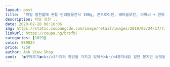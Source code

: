 ```yaml
---
layout: post 
title:  "파밀 칭찬할때 혼합 반려동물간식 100g, 콘드로이친, 베타글루칸, 아마씨 + 연어유 혼합맛, 4개입" 
description: 파밀 칭찬 ..
date: 2020-02-28 06:16:06 
img: https://static.coupangcdn.com/image/retail/images/2019/05/24/17/7/3166bfeb-8331-4db4-8b67-b38894597502.jpg 
linkUrl: https://coupa.ng/brsfbF 
categories: [1029] 
color: 9E9D24 
price: 7250 
author: Ask View Shop 
cont:  "●구매후기●<br/>3가지의 영양을 가지고 있어서<br/>4봉지네요 일단 봉지만 보앗을때 양이작구나 ~ 햇쬬! ㅋ<br/>50분을 정신집중 굴렷답니다 하하<br/>가격도 저렴하고 양도 많은 거 같아서 계속 강아지에게 주고 싶습니다<br/>가수분해라니 소화에도 도움이 될듯하고요.<br/><br/>간식도 많이 줄이고 있어요.<br/><br/>간식은 암거나 못주는편이라... <br/>.<br/><br/>개눈감추듯이 먹어치우네요.<br/><br/>개봉하는순간 엄지손그락마디만 하게 큽니다~<br/>기호성 완전 좋네요<br/>냄새 음.<br/>.<br/> 약간 구리다? ㅋ 고무냄시도 쬐금나는것도같고?<br/>냉큼 초이스를 했답니다.<br/><br/>만약 잘 맞는다면  전용간식 바꿀의향 만퍼센트입니다~.<br/><br/>먹고 탈이 없길바래요.<br/>.<br/>ㅠ 알로지가 잘나는아이라<br/>먹던것도 좋아햇지만 타원형 길이라 하두 굴려서 약20.<br/>30 분이면 다 굴렷다면  새로운 간식의 모양도 냄새도 달라서<br/>모라표현은 힘듬.<br/><br/>문제 없을듯.<br/>.<br/>식감도 그럴듯합니다.<br/><br/>밥맛이 없어진다는데<br/>배송 쿠팡고개은아는 총알배송~!<br/>새끼강아지나 소형견들에겐<br/>생후  2개월부터 먹일수 있다니까<br/>아이4키로대 이하라면 하나를 주기엔 놀이.<br/>훈련용으로는<br/>알러지나.<br/>배탈.<br/>설사 .<br/>구토 는 아직 며시간 안되서 몰 겟으나<br/>얘기네요.<br/> ㅎㅎ<br/>엄청 좋을듯합니다.<br/><br/>역시나 크기가 작은축에 속한간식이라<br/>요즘엔 사료도 다이어트식으로,<br/>우리강쥬에게는 먼나라 이웃나라<br/>우리집 멍이는 절대 간식을 그냥안줌 항상 운동을 해야 먹을수 잇음~<br/>워낙 먹는것을 좋아하는 강아지라서<br/>이 더운 여름날 사람들은<br/>이간식은 양도 적으면서<br/>이것은 운동겸 간식주기 의 쥔장님의 아이디어 ㅎ<br/>일단 한개를 시식시켜 보니 눈알 티나올라함 ㅋㅋㅋㅋ<br/>일반 간식 크기 보다 생각 보다 커요.<br/><br/>작은 고무공에  구멍을 뚫어 넣어주면 온집안을 다 굴려가며 한개식 한개식 노력만큼 먹을수잇음 ㅋㅋㅋ<br/>적합하지않아요  큰아이들에게 는 좋을듯<br/>제 엄지손톱만큼 커서 훈련 시킬 때 좋습니다<br/>좋은성분으로 만든게 정말 맞다면  가격대비.<br/>용량 엄청 좋은거네요<br/>질감  약간소프트 합니다.<br/>손으로도 잘라져서 어린강쥐.<br/>노견도<br/>차후1.<br/>2일 후 잇다면 추가 할게욤<br/>쿠팡체험단 으로 처음 애용해봅니다.<br/><br/>하루 아침.<br/>저녁 두번을 공안에 간식을 잘라 10개정도를 나올랑 말랑 작은것.<br/>조금큰것 섞어 주면 약 40분은 온집안을 손과발 주둥이로 굴리고~ 굴리고 ~ 집중 함 ㅎㅎㅎ<br/>하지만! 개님은 환장하심!!<br/>" 
---
```

